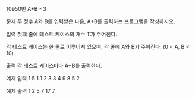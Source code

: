 10950번 A+B - 3


문제
두 정수 A와 B를 입력받은 다음, A+B를 출력하는 프로그램을 작성하시오.


입력
첫째 줄에 테스트 케이스의 개수 T가 주어진다.

각 테스트 케이스는 한 줄로 이루어져 있으며, 각 줄에 A와 B가 주어진다. (0 < A, B < 10)

출력
각 테스트 케이스마다 A+B를 출력한다.


예제 입력 1
5
1 1
2 3
3 4
9 8
5 2

예제 출력 1
2
5
7
17
7
